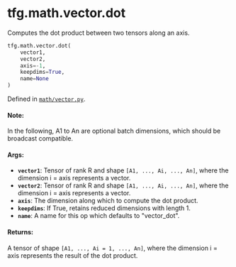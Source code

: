 <div itemscope itemtype="http://developers.google.com/ReferenceObject">
<meta itemprop="name" content="tfg.math.vector.dot" />
<meta itemprop="path" content="Stable" />
</div>

# tfg.math.vector.dot

Computes the dot product between two tensors along an axis.

``` python
tfg.math.vector.dot(
    vector1,
    vector2,
    axis=-1,
    keepdims=True,
    name=None
)
```



Defined in [`math/vector.py`](https://github.com/tensorflow/graphics/blob/master/tensorflow_graphics/math/vector.py).

<!-- Placeholder for "Used in" -->

#### Note:

In the following, A1 to An are optional batch dimensions, which should be
broadcast compatible.


#### Args:

* <b>`vector1`</b>: Tensor of rank R and shape `[A1, ..., Ai, ..., An]`, where the
  dimension i = axis represents a vector.
* <b>`vector2`</b>: Tensor of rank R and shape `[A1, ..., Ai, ..., An]`, where the
  dimension i = axis represents a vector.
* <b>`axis`</b>: The dimension along which to compute the dot product.
* <b>`keepdims`</b>: If True, retains reduced dimensions with length 1.
* <b>`name`</b>: A name for this op which defaults to "vector_dot".


#### Returns:

A tensor of shape `[A1, ..., Ai = 1, ..., An]`, where the dimension i = axis
represents the result of the dot product.